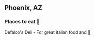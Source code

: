 ## Phoenix, AZ

### Places to eat :hamburger:
Defalco's Deli - For great italian food and :pizza:
 
